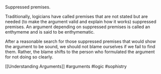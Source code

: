 Suppressed premises.

Traditionally, logicians have called premises that are not stated but are needed (to make the argument valid and explain how it works) suppressed premises. An argument depending on suppressed premises is called an enthymeme and is said to be enthymematic.

After a reasonable search for those suppressed premises that would show the argument to be sound, we should not blame ourselves if we fail to find them. Rather, the blame shifts to the person who formulated the argument for not doing so clearly.

[[Understanding Arguments]]
#arguments #logic #sophistry 